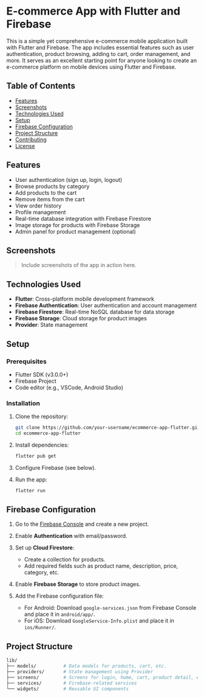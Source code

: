 # E-commerce App with Flutter and Firebase

This is a simple yet comprehensive e-commerce mobile application built with Flutter and Firebase. The app includes essential features such as user authentication, product browsing, adding to cart, order management, and more. It serves as an excellent starting point for anyone looking to create an e-commerce platform on mobile devices using Flutter and Firebase.

## Table of Contents

- [Features](#features)
- [Screenshots](#screenshots)
- [Technologies Used](#technologies-used)
- [Setup](#setup)
- [Firebase Configuration](#firebase-configuration)
- [Project Structure](#project-structure)
- [Contributing](#contributing)
- [License](#license)

## Features

- User authentication (sign up, login, logout)
- Browse products by category
- Add products to the cart
- Remove items from the cart
- View order history
- Profile management
- Real-time database integration with Firebase Firestore
- Image storage for products with Firebase Storage
- Admin panel for product management (optional)

## Screenshots

> Include screenshots of the app in action here.

## Technologies Used

- **Flutter**: Cross-platform mobile development framework
- **Firebase Authentication**: User authentication and account management
- **Firebase Firestore**: Real-time NoSQL database for data storage
- **Firebase Storage**: Cloud storage for product images
- **Provider**: State management

## Setup

### Prerequisites

- Flutter SDK (v3.0.0+)
- Firebase Project
- Code editor (e.g., VSCode, Android Studio)

### Installation

1. Clone the repository:

    ```bash
    git clone https://github.com/your-username/ecommerce-app-flutter.git
    cd ecommerce-app-flutter
    ```

2. Install dependencies:

    ```bash
    flutter pub get
    ```

3. Configure Firebase (see below).

4. Run the app:

    ```bash
    flutter run
    ```

## Firebase Configuration

1. Go to the [Firebase Console](https://console.firebase.google.com/) and create a new project.

2. Enable **Authentication** with email/password.

3. Set up **Cloud Firestore**:
   - Create a collection for products.
   - Add required fields such as product name, description, price, category, etc.

4. Enable **Firebase Storage** to store product images.

5. Add the Firebase configuration file:
   - For Android: Download `google-services.json` from Firebase Console and place it in `android/app/`.
   - For iOS: Download `GoogleService-Info.plist` and place it in `ios/Runner/`.

## Project Structure

```bash
lib/
├── models/          # Data models for products, cart, etc.
├── providers/       # State management using Provider
├── screens/         # Screens for login, home, cart, product detail, etc.
├── services/        # Firebase-related services
└── widgets/         # Reusable UI components
